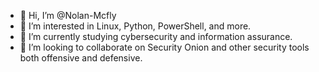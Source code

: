 - 👋 Hi, I’m @Nolan-Mcfly
- 👀 I’m interested in Linux, Python, PowerShell, and more.
- 🌱 I’m currently studying cybersecurity and information assurance.
- 💞️ I’m looking to collaborate on Security Onion and other security tools both offensive and defensive.
